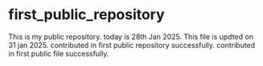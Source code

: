 # first_public_repository
This is my public repository.
today is 28th Jan 2025.
This file is updted on 31 jan 2025.
contributed in first public repository successfully.
contributed in first public file successfully.
